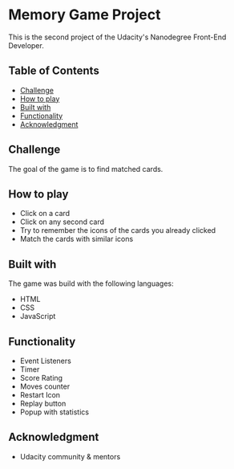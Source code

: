 # Memory Game Project

This is the second project of the Udacity's Nanodegree Front-End Developer.

## Table of Contents

* [Challenge](#challenge)
* [How to play](#how-to-play)
* [Built with](#built-with)
* [Functionality](#functionality)
* [Acknowledgment](#acknowledgment)

## Challenge

The goal of the game is to find matched cards.

## How to play

- Click on a card
- Click on any second card
- Try to remember the icons of the cards you already clicked
- Match the cards with similar icons

## Built with

The game was build with the following languages:

- HTML
- CSS
- JavaScript

## Functionality

- Event Listeners
- Timer
- Score Rating
- Moves counter
- Restart Icon
- Replay button
- Popup with statistics

## Acknowledgment

- Udacity community & mentors
